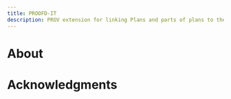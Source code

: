 ```yaml
---
title: PROOFD-IT
description: PROV extension for linking Plans and parts of plans to their respective executions
---
```

# About

# Acknowledgments
